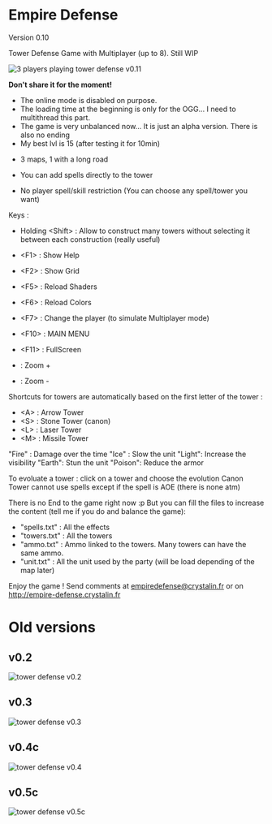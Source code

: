 # Empire Defense

Version 0.10

Tower Defense Game with Multiplayer (up to 8). Still WIP

![3 players playing tower defense v0.11](doc/empire-defense-v0.11.png)

**Don't share it for the moment!**

* The online mode is disabled on purpose.
* The loading time at the beginning is only for the OGG... I need to multithread this part.
* The game is very unbalanced now... It is just an alpha version. There is also no ending
* My best lvl is 15 (after testing it for 10min)

- 3 maps, 1 with a long road

- You can add spells directly to the tower
- No player spell/skill restriction (You can choose any spell/tower you want)

Keys :
- Holding \<Shift> : Allow to construct many towers without selecting it between each construction (really useful)
- \<F1>  : Show Help
- \<F2>  : Show Grid
- \<F5>  : Reload Shaders
- \<F6>  : Reload Colors
- \<F7>  : Change the player (to simulate Multiplayer mode)
- \<F10> : MAIN MENU
- \<F11>  : FullScreen

- <Page Up>   : Zoom +
- <Page Down> : Zoom -

Shortcuts for towers are automatically based on the first letter of the tower :
- \<A> : Arrow Tower
- \<S> : Stone Tower (canon)
- \<L> : Laser Tower
- \<M> : Missile Tower

"Fire" : Damage over the time
"Ice"  : Slow the unit
"Light": Increase the visibility
"Earth": Stun the unit
"Poison": Reduce the armor

To evoluate a tower : click on a tower and choose the evolution
Canon Tower cannot use spells except if the spell is AOE (there is none atm)

There is no End to the game right now :p
But you can fill the files to increase the content (tell me if you do and balance the game): 
 - "spells.txt" : All the effects
 - "towers.txt" : All the towers
 - "ammo.txt" : Ammo linked to the towers. Many towers can have the same ammo.
 - "unit.txt" : All the unit used by the party (will be load depending of the map later)
 
 
 Enjoy the game !
 Send comments at empiredefense@crystalin.fr or on http://empire-defense.crystalin.fr

# Old versions

## v0.2

![tower defense v0.2](doc/v0.2.png)

## v0.3

![tower defense v0.3](doc/0.3.png)

## v0.4c

![tower defense v0.4](doc/0.4c.png)

## v0.5c

![tower defense v0.5c](doc/0.5c.png)
